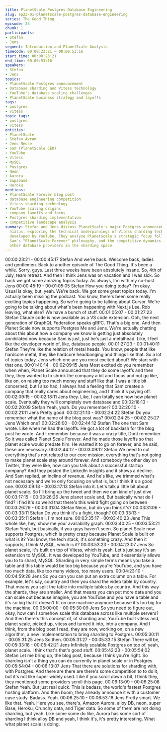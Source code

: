 ```yaml
---
title: PlanetScale Postgres Database Engineering
slug: ep23-01-planetscale-postgres-database-engineering
series: The Good Thing
episode: 23
chunk: 1
participants:
- Stefan
- Jens
segment: Introduction and PlanetScale Analysis
timecode: 00:00:23:21 – 00:06:53:16
start_time: 00:00:23:21
end_time: 00:06:53:16
speakers:
- Stefan
- Jens
topics:
- PlanetScale Postgres announcement
- Database sharding and Vitess technology
- YouTube's database scaling challenges
- PlanetScale business strategy and layoffs
tags:
- postgres
- vitess
topic_tags:
- postgres
- vitess
entities:
- PlanetScale
- Stefan Avram
- Jens Neuse
- Sam (PlanetScale CEO)
- YouTube
- Vitess
- MySQL
- Postgres
- Neon
- Aurora
- Supabase
- Heroku
mentions:
- PlanetScale Forever blog post
- database engineering competition
- Vitess sharding technology
- YouTube scaling origins
- company layoffs and focus
- Postgres sharding implementation
- competitive landscape analysis
summary: Stefan and Jens discuss PlanetScale's major Postgres announcement after a
  hiatus, exploring the technical underpinnings of Vitess sharding technology originally
  developed by YouTube. They analyze PlanetScale's strategic focus following layoffs,
  Sam's "PlanetScale Forever" philosophy, and the competitive dynamics with Neon and
  other database providers in the sharding space.
---
```


00:00:23:21 - 00:00:45:17
Stefan
And we're back. Welcome back, ladies and gentlemen. Back to another episode of The Good
Thing. It's been a while. Sorry, guys. Last three weeks have been absolutely insane. So, 4th of
July, team retreat. And then I think Jens was on vacation and I was sick. So back we got some
amazing topics today. As always, I'm with my co-host Jens
00:00:45:19 - 00:01:05:05
Stefan
How you doing today? I'm okay. Usual is okay, but, yeah. We're back. We got some great topics
today. I'm actually been missing the podcast. You know, there's been some really exciting topics
happening. So we're going to be talking about Cursor. We're going to be talking about what's
been happening with Next.js Lee, Rob leaving, what else? We have a bunch of stuff.
00:01:05:07 - 00:01:27:23
Stefan
Claude code is now available as a VS code extension. Ooh, the next generation of GraphQL
Federation speaks gRPC. That's a big one. And then Planet Scale now supports Postgres Me
and Jens. We're actually chatting about this about how a company we know is getting just
absolutely annihilated now because Sam is just, just he's just a metalhead. Like, I feel like the
developer world of, like, database people.
00:01:27:23 - 00:01:40:11
Stefan
They're like the relation of metal heads. You know, people that like hardcore metal, they like
hardcore headbanging and things like that. So a lot of topics today. Jens which one are you
most excited about? We start with that one.
00:01:40:14 - 00:02:09:15
Jens
Most excited do you remember when when, Planet Scale announced that they do some layoffs
and then they, they wanted to to shrink the company a bit and focus and not go like, like on, on
raising too much money and stuff like that. I was a little bit concerned, but I also had, I always
had a feeling that Sam creates a company that really cares about engineering, and I think it's
paying off.
00:02:09:15 - 00:02:18:11
Jens
they.
Like, I can totally see how how planet scale. Eventually they will completely own database and
00:02:18:13 - 00:02:20:09
Stefan
Yeah, yeah. Do you remember?
00:02:20:10 - 00:02:21:11
Jens
Pretty good.
00:02:21:13 - 00:02:24:22
Stefan
Do you remember what the name of the blog post was?
00:02:24:25 - 00:02:25:27
Jens
Which one?
00:02:26:00 - 00:02:44:12
Stefan
The one that Sam wrote. Like when he had the layoffs. He got a lot of backlash for the blog post
he wrote. And I remember because it was a crazy title, Dont remember. So it was called Planet
Scale Forever. And he made those layoffs so that planet scale would predate him. He wanted it
to go on forever, and he said, these are necessary.
00:02:44:12 - 00:03:09:12
Stefan
We need to cut everything that's not related to our core mission, everything that's not going to
make planet scale stay around forever. And somebody the other day on Twitter, they were like,
how can you talk about a successful startup company? And they posted the LinkedIn insights
and it shows a decline. And Sam replied, an incline of revenue. And he's like, we trimmed what's
not necessary and we're only focusing on what is, but I think it's a good one.
00:03:09:18 - 00:03:17:13
Stefan
into it.
Let's talk a little bit about planet scale. So I'll bring up the tweet and then we can kind of just dive
00:03:17:15 - 00:03:26:26
Jens
planet scale and,
But basically what do I find? I find it's so weird that there's this weird fight going on between
00:03:26:29 - 00:03:31:04
Stefan
Neon, but do you think it's?
00:03:31:06 - 00:03:33:11
Stefan
Do you think it's a fight, though?
00:03:33:13 - 00:03:35:11
Stefan
I, I'm not sure.
00:03:35:17 - 00:03:40:23
Jens
This whole like, hey, show me your availability graph.
00:03:40:25 - 00:03:53:21
Stefan
Yeah, but basically, if you guys haven't seen. So planet Scale now supports Postgres, which is
pretty crazy because Planet Scale is built on what is it? You know, the tech stack, it's something
crazy. And then it supports, I think MySQL, which is it?
00:03:53:23 - 00:04:23:07
Jens
So planet scale, it's built on top of Vitess, which is yeah. Let's just say it's an extension to
MySQL. It was developed by YouTube, and it essentially allows you to to shard, MySQL.
Sharding in very simple terms means you take a table and this table would be too big because
you're YouTube, and you have too much data, like too many videos, too many users.
00:04:23:10 - 00:04:59:28
Jens
So you can you can put an extra column on a table. For example, let's say, country and then
you shard the video table by country. That means you split the table into multiple tables by
country. And this way the shards, they are smaller. And that means you can put more data and
you can scale out because imagine, you are YouTube and you have a table and it's so big that it
doesn't fit on one machine anymore because it's too big for the machine.
00:05:00:00 - 00:05:30:09
Jens
So you need to figure out, okay, how can I somehow scale this database across like multiple
servers? And then there's this concept of, of sharding and, YouTube built vitess and, planet
scale, picked up, vitess and turned it into, into a company. And I think, from the blog post I read,
they are now, working on, on a new algorithm, a new implementation to bring sharding to
Postgres.
00:05:30:11 - 00:05:31:25
Jens
So then.
00:05:31:27 - 00:05:33:15
Stefan
There will be,
00:05:33:18 - 00:05:42:21
Jens
Infinitely scalable Postgres on top of, yeah, planet scale. I think that's that's good stuff.
00:05:42:23 - 00:05:54:02
Stefan
Let me bring up, the blog post, because I think you're right. So sharding isn't a thing you can do
currently in planet scale or in Postgres.
00:05:54:04 - 00:06:13:07
Jens
That there are solutions for sharding with, with Postgres. And there are there are there's some
competition to to do it, but it's not like super widely used. Like if you scroll down a bit, I think
they, they mentioned some providers scroll this page.
00:06:13:09 - 00:06:25:08
Stefan
Yeah. But just real quick. This is badass, the world's fastest Postgres hosting platform. And then
boom, they already announce it with a customer case study. Badass. Yeah.
00:06:25:10 - 00:06:53:16
Jens
Pretty smart. We like that. Yeah. Here you see, there's, Amazon Aurora, alloy DB, neon, super
Base, Heroku, Crunchy data, and Tiger data. So some of them are not doing sharding, but yeah.
Like some some do like, Aurora has some sort of sharding I think alloy DB and yeah, I think it's,
it's pretty interesting. What what planet scale is doing.